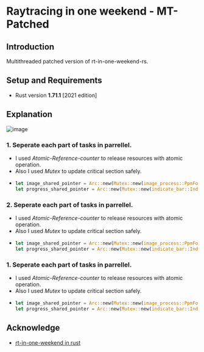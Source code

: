 # Raytracing in one weekend - MT-Patched

 ## Introduction

  Multithreaded patched version of rt-in-one-weekend-rs.

 ## Setup and Requirements
 
 - Rust version **1.71.1** [2021 edition]

 ## Explanation
 ![image](https://user-images.githubusercontent.com/24998577/168279934-45e2c5d2-aad8-45a2-8b97-fc671ac2a9db.png)
  
  ### 1. Seperate each part of tasks in parrellel.
  - I used *Atomic-Reference-counter* to release resources with atomic operation.
  - Also I used *Mutex* to update critical section safely.
  - ```Rust
    let image_shared_pointer = Arc::new(Mutex::new(image_process::PpmFormat::new(image_width,image_height,255)));
    let progress_shared_pointer = Arc::new(Mutex::new(indicate_bar::IndicateBar::new(image_height as u32)));
    ```
  ### 2. Seperate each part of tasks in parrellel.
  - I used *Atomic-Reference-counter* to release resources with atomic operation.
  - Also I used *Mutex* to update critical section safely.
  - ```Rust
    let image_shared_pointer = Arc::new(Mutex::new(image_process::PpmFormat::new(image_width,image_height,255)));
    let progress_shared_pointer = Arc::new(Mutex::new(indicate_bar::IndicateBar::new(image_height as u32)));
    ```
  ### 1. Seperate each part of tasks in parrellel.
  - I used *Atomic-Reference-counter* to release resources with atomic operation.
  - Also I used *Mutex* to update critical section safely.
  - ```Rust
    let image_shared_pointer = Arc::new(Mutex::new(image_process::PpmFormat::new(image_width,image_height,255)));
    let progress_shared_pointer = Arc::new(Mutex::new(indicate_bar::IndicateBar::new(image_height as u32)));
    ```
 ## Acknowledge

 - [rt-in-one-weekend in rust](https://github.com/fralken/ray-tracing-in-one-weekend)


